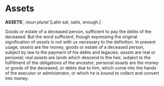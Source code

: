 # Assets

**ASSETS**', _noun_ _plural_ \[Latin sat, satis, enough.\]

Goods or estate of a deceased person, sufficient to pay the debts of the deceased. But the word sufficient, though expressing the original signification of _assets_ is not with us necessary to the definition. In present usage, _assets_ are the money, goods or estate of a deceased person, subject by law to the payment of his debts and legacies. _assets_ are real or personal; real _assets_ are lands which descend to the heir, subject to the fulfillment of the obligations of the ancestor; personal _assets_ are the money or goods of the deceased, or debts due to him, which come into the hands of the executor or administrator, or which he is bound to collect and convert into money.